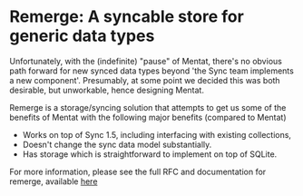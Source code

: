 # Remerge: A syncable store for generic data types

Unfortunately, with the (indefinite) "pause" of Mentat, there's no obvious path
forward for new synced data types beyond 'the Sync team implements a new
component'. Presumably, at some point we decided this was both desirable, but
unworkable, hence designing Mentat.

Remerge is a storage/syncing solution that attempts to get us some of the
benefits of Mentat with the following major benefits (compared to Mentat)

- Works on top of Sync 1.5, including interfacing with existing collections,
- Doesn't change the sync data model substantially.
- Has storage which is straightforward to implement on top of SQLite.

For more information, please see the full RFC and documentation for remerge,
available [here](../../docs/design/remerge/rfc.md)

